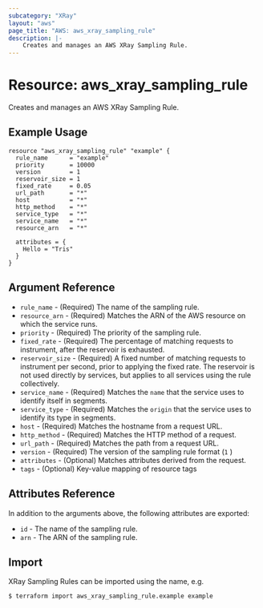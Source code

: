 ```yaml
---
subcategory: "XRay"
layout: "aws"
page_title: "AWS: aws_xray_sampling_rule"
description: |-
    Creates and manages an AWS XRay Sampling Rule.
---
```


# Resource: aws_xray_sampling_rule

Creates and manages an AWS XRay Sampling Rule.

## Example Usage

```hcl
resource "aws_xray_sampling_rule" "example" {
  rule_name      = "example"
  priority       = 10000
  version        = 1
  reservoir_size = 1
  fixed_rate     = 0.05
  url_path       = "*"
  host           = "*"
  http_method    = "*"
  service_type   = "*"
  service_name   = "*"
  resource_arn   = "*"

  attributes = {
    Hello = "Tris"
  }
}
```

## Argument Reference

* `rule_name` - (Required) The name of the sampling rule.
* `resource_arn` - (Required) Matches the ARN of the AWS resource on which the service runs.
* `priority` - (Required) The priority of the sampling rule.
* `fixed_rate` - (Required) The percentage of matching requests to instrument, after the reservoir is exhausted.
* `reservoir_size` - (Required) A fixed number of matching requests to instrument per second, prior to applying the fixed rate. The reservoir is not used directly by services, but applies to all services using the rule collectively.
* `service_name` - (Required) Matches the `name` that the service uses to identify itself in segments.
* `service_type` - (Required) Matches the `origin` that the service uses to identify its type in segments.
* `host` - (Required) Matches the hostname from a request URL.
* `http_method` - (Required) Matches the HTTP method of a request.
* `url_path` - (Required) Matches the path from a request URL.
* `version` - (Required) The version of the sampling rule format (`1` )
* `attributes` - (Optional) Matches attributes derived from the request.
* `tags` - (Optional) Key-value mapping of resource tags

## Attributes Reference

In addition to the arguments above, the following attributes are exported:

* `id` - The name of the sampling rule.
* `arn` - The ARN of the sampling rule.

## Import

XRay Sampling Rules can be imported using the name, e.g.

```
$ terraform import aws_xray_sampling_rule.example example
```
